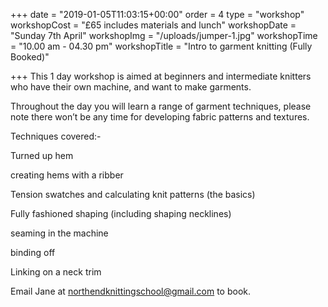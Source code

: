 +++
date = "2019-01-05T11:03:15+00:00"
order = 4
type = "workshop"
workshopCost = "£65 includes materials and lunch"
workshopDate = "Sunday 7th April"
workshopImg = "/uploads/jumper-1.jpg"
workshopTime = "10.00 am - 04.30 pm"
workshopTitle = "Intro to garment knitting (Fully Booked)"

+++
This 1 day workshop is aimed at beginners and intermediate knitters who have their own machine, and want to make garments.

Throughout the day you will learn a range of garment techniques, please note there won’t be any time for developing fabric patterns and textures.

Techniques covered:-

Turned up hem

creating hems with a ribber

Tension swatches and calculating knit patterns (the basics)

Fully fashioned shaping (including shaping necklines)

seaming in the machine

binding off

Linking on a neck trim 

Email Jane at northendknittingschool@gmail.com          to book.